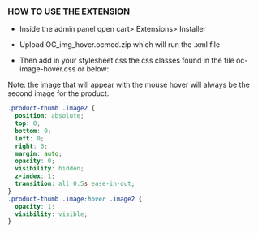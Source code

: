<h3> HOW TO USE THE EXTENSION </h3>

- Inside the admin panel open cart> Extensions> Installer

- Upload OC_img_hover.ocmod.zip which will run the .xml file

- Then add in your stylesheet.css the css classes found in the file oc-image-hover.css or below:

<quote> Note: the image that will appear with the mouse hover will always be the second image for the product. </quote> 

```css
.product-thumb .image2 {
  position: absolute;
  top: 0;
  bottom: 0;
  left: 0;
  right: 0;
  margin: auto;
  opacity: 0;
  visibility: hidden;
  z-index: 1;
  transition: all 0.5s ease-in-out;
}
.product-thumb .image:hover .image2 {
  opacity: 1;
  visibility: visible;
}
```
